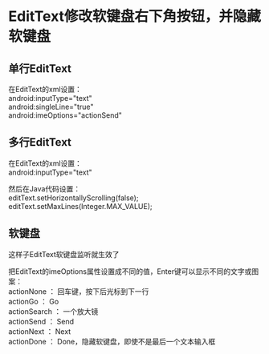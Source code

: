 # EditText修改软键盘右下角按钮，并隐藏软键盘

## 单行EditText
在EditText的xml设置：  
android:inputType="text"  
android:singleLine="true"  
android:imeOptions="actionSend"        

## 多行EditText
在EditText的xml设置：  
android:inputType="text"

然后在Java代码设置：                                                                               
editText.setHorizontallyScrolling(false);   
editText.setMaxLines(Integer.MAX_VALUE);

## 软键盘
这样子EditText软键盘监听就生效了

把EditText的imeOptions属性设置成不同的值，Enter键可以显示不同的文字或图案：   
actionNone ： 回车键，按下后光标到下一行   
actionGo ： Go  
actionSearch ： 一个放大镜  
actionSend ： Send  
actionNext ： Next  
actionDone ： Done，隐藏软键盘，即使不是最后一个文本输入框   

